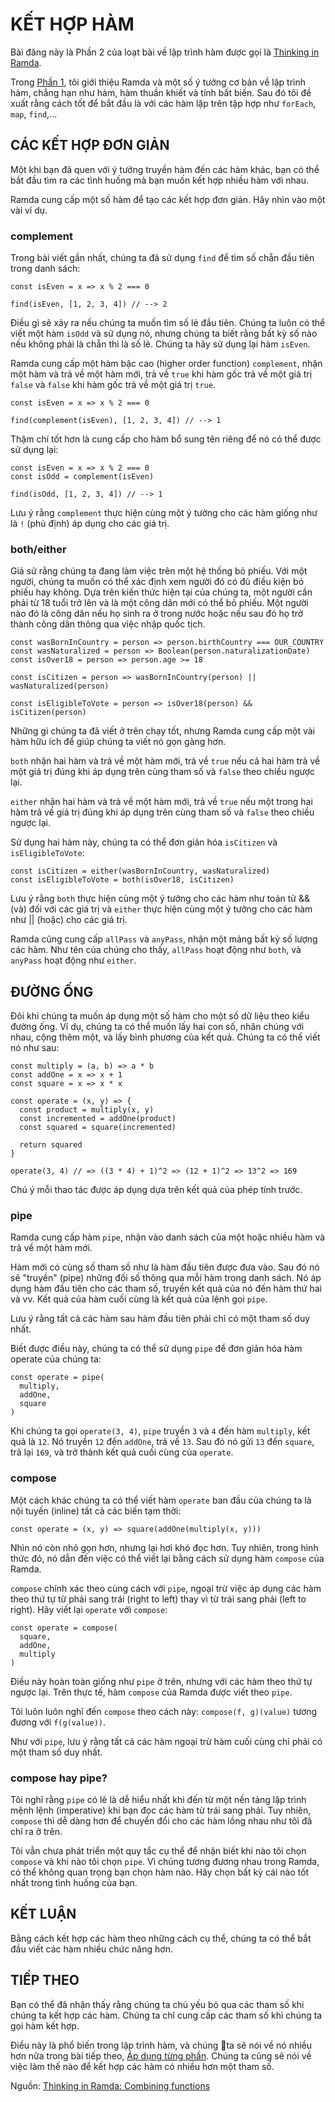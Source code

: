 # KẾT HỢP HÀM

Bài đăng này là Phần 2 của loạt bài về lập trình hàm được gọi là [Thinking in Ramda](http://randycoulman.com/blog/categories/thinking-in-ramda/).

Trong [Phần 1](//getting-started.md), tôi giới thiệu Ramda và một số ý tưởng cơ bản về lập trình hàm, chẳng hạn như hàm, hàm thuần khiết và tính bất biến. Sau đó tôi đề xuất rằng cách tốt để bắt đầu là với các hàm lặp trên tập hợp như `forEach`, `map`, `find`,...

## CÁC KẾT HỢP ĐƠN GIẢN

Một khi bạn đã quen với ý tưởng truyền hàm đến các hàm khác, bạn có thể bắt đầu tìm ra các tình huống mà bạn muốn kết hợp nhiều hàm với nhau.

Ramda cung cấp một số hàm để tạo các kết hợp đơn giản. Hãy nhìn vào một vài ví dụ.

### complement

Trong bài viết gần nhất, chúng ta đã sử dụng `find` để tìm số chẵn đầu tiên trong danh sách:

```
const isEven = x => x % 2 === 0

find(isEven, [1, 2, 3, 4]) // --> 2
```

Điều gì sẽ xảy ra nếu chúng ta muốn tìm số lẻ đầu tiên. Chúng ta luôn có thể viết một hàm `isOdd` và sử dụng nó, nhưng chúng ta biết rằng bất kỳ số nào nếu không phải là chẵn thì là số lẻ. Chúng ta hãy sử dụng lại hàm `isEven`.

Ramda cung cấp một hàm bậc cao \(higher order function\) `complement`, nhận một hàm và trả về một hàm mới, trả về `true` khi hàm gốc trả về một giá trị `false` và `false` khi hàm gốc trả về một giá trị `true`.

```
const isEven = x => x % 2 === 0

find(complement(isEven), [1, 2, 3, 4]) // --> 1
```

Thậm chí tốt hơn là cung cấp cho hàm bổ sung tên riêng để nó có thể được sử dụng lại:

```
const isEven = x => x % 2 === 0
const isOdd = complement(isEven)

find(isOdd, [1, 2, 3, 4]) // --> 1
```

Lưu ý rằng `complement` thực hiện cùng một ý tưởng cho các hàm giống như là `!` \(phủ định\) áp dụng cho các giá trị.

### both/either

Giả sử rằng chúng ta đang làm việc trên một hệ thống bỏ phiếu. Với một người, chúng ta muốn có thể xác định xem người đó có đủ điều kiện bỏ phiếu hay không. Dựa trên kiến thức hiện tại của chúng ta, một người cần phải từ 18 tuổi trở lên và là một công dân mới có thể bỏ phiếu. Một người nào đó là công dân nếu họ sinh ra ở trong nước hoặc nếu sau đó họ trở thành công dân thông qua việc nhập quốc tịch.

```
const wasBornInCountry = person => person.birthCountry === OUR_COUNTRY
const wasNaturalized = person => Boolean(person.naturalizationDate)
const isOver18 = person => person.age >= 18

const isCitizen = person => wasBornInCountry(person) || wasNaturalized(person)

const isEligibleToVote = person => isOver18(person) && isCitizen(person)
```

Những gì chúng ta đã viết ở trên chạy tốt, nhưng Ramda cung cấp một vài hàm hữu ích để giúp chúng ta viết nó gọn gàng hơn.

`both` nhận hai hàm và trả về một hàm mới, trả về `true` nếu cả hai hàm trả về một giá trị đúng khi áp dụng trên cùng tham số và `false` theo chiều ngược lại.

`either` nhận hai hàm và trả về một hàm mới, trả về `true` nếu một trong hai hàm trả về giá trị đúng khi áp dụng trên cùng tham số và `false` theo chiều ngược lại.

Sử dụng hai hàm này, chúng ta có thể đơn giản hóa `isCitizen` và `isEligibleToVote`:

```
const isCitizen = either(wasBornInCountry, wasNaturalized)
const isEligibleToVote = both(isOver18, isCitizen)
```

Lưu ý rằng `both`  thực hiện cùng một ý tưởng cho các hàm như toán tử && \(và\) đối với các giá trị và `either` thực hiện cùng một ý tưởng cho các hàm như \|\| \(hoặc\) cho các giá trị.

Ramda cũng cung cấp `allPass` và `anyPass`, nhận một mảng bất kỳ số lượng các hàm. Như tên của chúng cho thấy, `allPass` hoạt động như `both`, và `anyPass` hoạt động như `either`.

## ĐƯỜNG ỐNG

Đôi khi chúng ta muốn áp dụng một số hàm cho một số dữ liệu theo kiểu đường ống. Ví dụ, chúng ta có thể muốn lấy hai con số, nhân chúng với nhau, cộng thêm một, và lấy bình phương của kết quả. Chúng ta có thể viết nó như sau:

```
const multiply = (a, b) => a * b
const addOne = x => x + 1
const square = x => x * x

const operate = (x, y) => {
  const product = multiply(x, y)
  const incremented = addOne(product)
  const squared = square(incremented)

  return squared
}

operate(3, 4) // => ((3 * 4) + 1)^2 => (12 + 1)^2 => 13^2 => 169
```

Chú ý mỗi thao tác được áp dụng dựa trên kết quả của phép tính trước.

### pipe

Ramda cung cấp hàm `pipe`, nhận vào danh sách của một hoặc nhiều hàm và trả về một hàm mới.

Hàm mới có cùng số tham số như là hàm đầu tiên được đưa vào. Sau đó nó sẽ "truyền" \(pipe\) những đối số thông qua mỗi hàm trong danh sách. Nó áp dụng hàm đầu tiên cho các tham số, truyền kết quả của nó đến hàm thứ hai và vv. Kết quả của hàm cuối cùng là kết quả của lệnh gọi `pipe`.

Lưu ý rằng tất cả các hàm sau hàm đầu tiên phải chỉ có một tham số duy nhất.

Biết được điều này, chúng ta có thể sử dụng `pipe` để đơn giản hóa hàm operate của chúng ta:

```
const operate = pipe(
  multiply,
  addOne,
  square
)
```

Khi chúng ta gọi `operate(3, 4)`, `pipe` truyền `3` và `4` đến hàm `multiply`, kết quả là `12`. Nó truyền `12` đến `addOne`, trả về `13`. Sau đó nó gửi `13` đến `square`, trả lại `169`, và trở thành kết quả cuối cùng của `operate`.

### compose

Một cách khác chúng ta có thể viết hàm `operate` ban đầu của chúng ta là nội tuyến \(inline\) tất cả các biến tạm thời:

```
const operate = (x, y) => square(addOne(multiply(x, y)))
```

Nhìn nó còn nhỏ gọn hơn, nhưng lại hơi khó đọc hơn. Tuy nhiên, trong hình thức đó, nó dẫn đến việc có thể viết lại bằng cách sử dụng hàm `compose` của Ramda.

`compose` chính xác theo cùng cách với `pipe`, ngoại trừ việc áp dụng các hàm theo thứ tự từ phải sang trái \(right to left\) thay vì từ trái sang phải \(left to right\). Hãy viết lại `operate` với `compose`:

```
const operate = compose(
  square,
  addOne,
  multiply
)
```

Điều này hoàn toàn giống như `pipe` ở trên, nhưng với các hàm theo thứ tự ngược lại. Trên thực tế, hàm `compose` của Ramda được viết theo `pipe`.

Tôi luôn luôn nghĩ đến `compose` theo cách này: `compose(f, g)(value)` tương đương với `f(g(value))`.

Như với `pipe`, lưu ý rằng tất cả các hàm ngoại trừ hàm cuối cùng chỉ phải có một tham số duy nhất.

### compose hay pipe?

Tôi nghĩ rằng `pipe` có lẽ là dễ hiểu nhất khi đến từ một nền tảng lập trình mệnh lệnh \(imperative\) khi bạn đọc các hàm từ trái sang phải. Tuy nhiên, `compose` thì dễ dàng hơn để chuyển đổi cho các hàm lồng nhau như tôi đã chỉ ra ở trên.

Tôi vẫn chưa phát triển một quy tắc cụ thể để nhận biết khi nào tôi chọn `compose` và khi nào tôi chọn `pipe`. Vì chúng tương đương nhau trong Ramda, có thể không quan trọng bạn chọn hàm nào. Hãy chọn bất kỳ cái nào tốt nhất trong tình huống của bạn.

## KẾT LUẬN

Bằng cách kết hợp các hàm theo những cách cụ thể, chúng ta có thể bắt đầu viết các hàm nhiều chức năng hơn.

## TIẾP THEO

Bạn có thể đã nhận thấy rằng chúng ta chủ yếu bỏ qua các tham số khi chúng ta kết hợp các hàm. Chúng ta chỉ cung cấp các tham số khi chúng ta gọi hàm kết hợp.

Điều này là phổ biến trong lập trình hàm, và chúng ta sẽ nói về nó nhiều hơn nữa trong bài tiếp theo, [Áp dụng từng phần](/partial-application.md). Chúng ta cũng sẽ nói về việc làm thế nào để kết hợp các hàm có nhiều hơn một tham số.

Nguồn: [Thinking in Ramda: Combining functions](http://randycoulman.com/blog/2016/05/31/thinking-in-ramda-combining-functions/)

